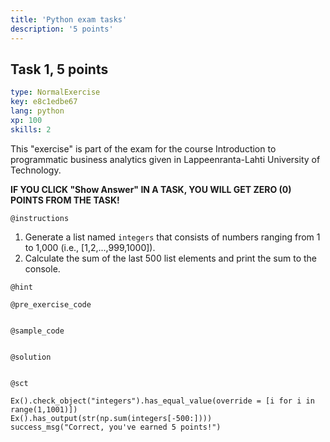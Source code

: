 ```yaml
---
title: 'Python exam tasks'
description: '5 points'
---
```


## Task 1, 5 points

```yaml
type: NormalExercise
key: e8c1edbe67
lang: python
xp: 100
skills: 2
```

This "exercise" is part of the exam for the course Introduction to programmatic business analytics given in Lappeenranta-Lahti University of Technology.

**IF YOU CLICK "Show Answer" IN A TASK, YOU WILL GET ZERO (0) POINTS FROM THE TASK!**

`@instructions`
1. Generate a list named ```integers``` that consists of numbers ranging from 1 to 1,000 (i.e., [1,2,...,999,1000]).
2. Calculate the sum of the last 500 list elements and print the sum to the console.

`@hint`


`@pre_exercise_code`
```{python}

```

`@sample_code`
```{python}

```

`@solution`
```{python}

```

`@sct`
```{python}
Ex().check_object("integers").has_equal_value(override = [i for i in range(1,1001)])
Ex().has_output(str(np.sum(integers[-500:])))
success_msg("Correct, you've earned 5 points!")
```
